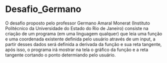 # Desafio_Germano

O desafio proposto pelo professor Germano Amaral Monerat (Instituto Politécnico da Universidade do Estado do Rio de Janeiro) consiste na criação de um programa (em uma linguagem qualquer) que leia uma função e uma coordenada existente definida pelo usuário através de um input, a partir desses dados será definida a derivada da função e sua reta tangente, após isso, o programa irá mostrar na tela o gráfico da função e a reta tangente cortando o ponto determiando pelo usuário. 
